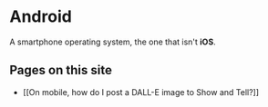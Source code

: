 # Android

A smartphone operating system, the one that isn't **iOS**.

## Pages on this site

- [[On mobile, how do I post a DALL-E image to Show and Tell?]]